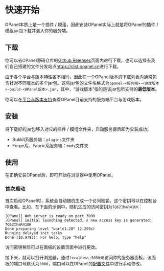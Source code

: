 # 快速开始

OPanel本质上是一个插件 / 模组，因此安装OPanel实际上就是将OPanel的插件 / 模组jar包下载并装入你的服务端。

## 下载

你可以去OPanel源码仓库的[Github Releases](https://github.com/opanel-mc/opanel/releases)页面内进行下载，也可以选择去我们自己搭建的文件分发站点<https://dist.opanel.cn>进行下载。

由于各个平台与版本特性各不相同，因此在一个OPanel版本的下载列表内通常包含针对不同版本的多个jar包。这些jar包的文件名格式为`opanel-<服务端>-<游戏版本>-build-<OPanel版本>.jar`，其中，“游戏版本”指的是该jar包所支持的**最低版本**。

你可以在[平台与版本支持](/docs/versions)查看OPanel目前支持的服务端平台与游戏版本。

## 安装

将下载好的jar包移入对应的插件 / 模组文件夹，启动服务器后即为安装成功。

- Bukkit系服务端：`plugins`文件夹
- Forge系、Fabric系服务端：`mods`文件夹

## 使用

在正确安装OPanel后，即可开始在浏览器中使用OPanel。

### 首次启动

首次启动OPanel时，系统会自动随机生成一个访问密钥，这个密钥可以在控制台中查看。比如，在下面的示例中，随机生成的访问密钥为`7Q62IhmR41UK`：

```
[OPanel] Web server is ready on port 3000
[OPanel] Initial launching detected, a new access key is generated: 7Q62IhmR41UK
Done preparing level "world1.20" (2.299s)
Running delayed init tasks
Done (10.979s)! For help, type "help"
```

访问密钥稍后可以在面板的设置页面中进行更改。

接下来，就可以打开浏览器，通过`localhost:3000`来访问你的服务器面板。该面板的端口号默认为`3000`，端口可以在OPanel的[配置文件](/docs/configuration)中进行手动修改。
